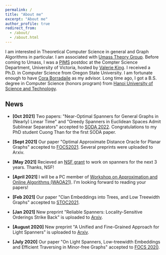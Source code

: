 ```yaml
---
permalink: /
title: "About me"
excerpt: "About me"
author_profile: true
redirect_from: 
  - /about/
  - /about.html
---
```


I am interested in Theoretical Computer Science in general and Graph Algorithms in particular. I am associated with [Umass Theory Group](https://www.cics.umass.edu/research/area/theoretical-computer-science). Before coming to Umass, I was a <a href = "http://www.pims.math.ca/scientific/postdoctoral/postdoctoral-fellows#pdf-2018">PIMS</a> postdoc at the Compter Science Department, University of Victoria, hosted by <a href = "http://webhome.cs.uvic.ca/~val/">Valerie King</a>.  I received a Ph.D. in Computer Science from Oregon State University. I am fortunate enough to have <a href="http://blogs.oregonstate.edu/glencora/">Cora Borradaile</a> as my advisor. Long time ago, I got a B.S. degree in Computer Science (honors program) from <a href="http://en.hust.edu.vn/home">Hanoi University of Science and Technology</a>.

## News

- **[Oct 2021]** Two papers: "Near-Optimal Spanners for General Graphs in (Nearly) Linear Time" and "Greedy Spanners in Euclidean Spaces Admit Sublinear Separators" accepted to [SODA 2022](https://www.siam.org/conferences/cm/conference/soda22). Congratulations to my PhD student Cuong Than for the first SODA paper.

- **[Sept 2021]** Our paper "Optimal Approximate Distance Oracle for Planar Graphs"  accepted to [FOCS2021](https://focs2021.cs.colorado.edu/focs-2021-accepted-papers/). Several preprints were uploaded to Arxiv. 

- **[May 2021]** Recieved an [NSF grant](https://www.nsf.gov/awardsearch/showAward?AWD_ID=2121952) to work on spanners for the next 3 years. Thanks, NSF!

 - **[April 2021]** I will be a PC member of <a href = "http://algo2021.tecnico.ulisboa.pt/WAOA2021/">Workshop on Approximation and Online Algorithms (WAOA21)</a>. I'm looking forward to reading your papers!
 
-  **[Feb 2021]** Our paper "Clan Embeddings into Trees, and Low Treewidth Graphs"  accepted to [STOC2021](http://acm-stoc.org/stoc2021/).

- **[Jan 2021]** New preprint "Reliable Spanners: Locality-Sensitive Orderings Strike Back" is uploaded to [Arxiv](https://arxiv.org/pdf/2101.07428.pdf).

- **[August 2020]** New preprint "A Unified and Fine-Grained Approach for Light Spanners" is uploaded to [Arxiv](https://arxiv.org/pdf/2008.10582.pdf).

- **[July 2020]** Our paper "On Light Spanners, Low-treewidth Embeddings and Efficient Traversing in Minor-free Graphs" accepted to [FOCS 2020](https://focs2020.cs.duke.edu).

    


